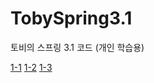 # TobySpring3.1
토비의 스프링 3.1 코드 (개인 학습용)

[1-1](https://github.com/devAppleMango/TobySpring3.1/tree/acf9cda18e79347941b0f3b1543b61512b996297)
[1-2](https://github.com/devAppleMango/TobySpring3.1/tree/68f8b8390b691010a86033b433d0291a03cda8f2)
[1-3](https://github.com/devAppleMango/TobySpring3.1/tree/5bf6eced54ea3cd8c663a187c2106035ea7044ea)